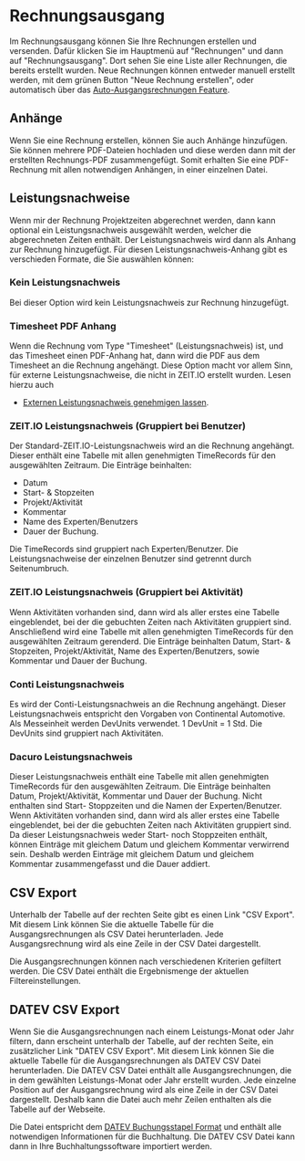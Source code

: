 # Rechnungsausgang

Im Rechnungsausgang können Sie Ihre Rechnungen erstellen und versenden.
Dafür klicken Sie im Hauptmenü auf "Rechnungen" und dann auf "Rechnungsausgang".
Dort sehen Sie eine Liste aller Rechnungen, die bereits erstellt wurden.
Neue Rechnungen können entweder manuell erstellt werden, mit dem grünen Button "Neue Rechnung erstellen",
oder automatisch über das [Auto-Ausgangsrechnungen Feature](/organisationen/auto-invoicing/).

## Anhänge  

Wenn Sie eine Rechnung erstellen, können Sie auch Anhänge hinzufügen. Sie können mehrere PDF-Dateien hochladen 
und diese werden dann mit der erstellten Rechnungs-PDF zusammengefügt. Somit erhalten Sie eine PDF-Rechnung mit
allen notwendigen Anhängen, in einer einzelnen Datei.

## Leistungsnachweise 

Wenn mir der Rechnung Projektzeiten abgerechnet werden, dann kann optional ein Leistungsnachweis ausgewählt werden, 
welcher die abgerechneten Zeiten enthält. Der Leistungsnachweis wird dann als Anhang zur Rechnung hinzugefügt.
Für diesen Leistungsnachweis-Anhang gibt es verschieden Formate, die Sie auswählen können:

### Kein Leistungsnachweis

Bei dieser Option wird kein Leistungsnachweis zur Rechnung hinzugefügt.

### Timesheet PDF Anhang 

Wenn die Rechnung vom Type "Timesheet" (Leistungsnachweis) ist, und das Timesheet einen PDF-Anhang hat, 
dann wird die PDF aus dem Timesheet an die Rechnung angehängt. Diese Option macht vor allem Sinn, für 
externe Leistungsnachweise, die nicht in ZEIT.IO erstellt wurden. Lesen hierzu auch
- [Externen Leistungsnachweis genehmigen lassen](/freiberufler/leistungsnachweise/#externen-leistungsnachweis-genehmigen-lassen).

### ZEIT.IO Leistungsnachweis (Gruppiert bei Benutzer)

Der Standard-ZEIT.IO-Leistungsnachweis wird an die Rechnung angehängt. Dieser enthält eine Tabelle mit allen genehmigten TimeRecords für den ausgewählten Zeitraum. 
Die Einträge beinhalten: 

- Datum 
- Start- & Stopzeiten 
- Projekt/Aktivität 
- Kommentar 
- Name des Experten/Benutzers
- Dauer der Buchung.

Die TimeRecords sind gruppiert nach Experten/Benutzer. 
Die Leistungsnachweise der einzelnen Benutzer sind getrennt durch Seitenumbruch.

### ZEIT.IO Leistungsnachweis (Gruppiert bei Aktivität)

Wenn Aktivitäten vorhanden sind, dann wird als aller erstes eine Tabelle eingeblendet, bei der die gebuchten Zeiten nach Aktivitäten gruppiert sind. 
Anschließend wird eine Tabelle mit allen genehmigten TimeRecords für den ausgewählten Zeitraum gerenderd. 
Die Einträge beinhalten Datum, Start- & Stopzeiten, Projekt/Aktivität, Name des Experten/Benutzers, sowie Kommentar und Dauer der Buchung.

### Conti Leistungsnachweis 

Es wird der Conti-Leistungsnachweis an die Rechnung angehängt. 
Dieser Leistungsnachweis entspricht den Vorgaben von Continental Automotive. 
Als Messeinheit werden DevUnits verwendet. 1 DevUnit = 1 Std. Die DevUnits sind gruppiert nach Aktivitäten.

### Dacuro Leistungsnachweis

Dieser Leistungsnachweis enthält eine Tabelle mit allen genehmigten TimeRecords für den ausgewählten Zeitraum. 
Die Einträge beinhalten Datum, Projekt/Aktivität, Kommentar und Dauer der Buchung. 
Nicht enthalten sind Start- Stoppzeiten und die Namen der Experten/Benutzer. 
Wenn Aktivitäten vorhanden sind, dann wird als aller erstes eine Tabelle eingeblendet, bei der die gebuchten Zeiten nach Aktivitäten gruppiert sind.
Da dieser Leistungsnachweis weder Start- noch Stoppzeiten enthält, können Einträge mit gleichem Datum und gleichem Kommentar verwirrend sein.
Deshalb werden Einträge mit gleichem Datum und gleichem Kommentar zusammengefasst und die Dauer addiert.

## CSV Export

Unterhalb der Tabelle auf der rechten Seite gibt es einen Link "CSV Export".
Mit diesem Link können Sie die aktuelle Tabelle für die Ausgangsrechnungen als CSV Datei herunterladen.
Jede Ausgangsrechnung wird als eine Zeile in der CSV Datei dargestellt.

Die Ausgangsrechnungen können nach verschiedenen Kriterien gefiltert werden.
Die CSV Datei enthält die Ergebnismenge der aktuellen Filtereinstellungen.

## DATEV CSV Export

Wenn Sie die Ausgangsrechnungen nach einem Leistungs-Monat oder Jahr filtern, dann erscheint unterhalb der Tabelle, auf der rechten Seite, ein zusätzlicher Link "DATEV CSV Export".
Mit diesem Link können Sie die aktuelle Tabelle für die Ausgangsrechnungen als DATEV CSV Datei herunterladen.
Die DATEV CSV Datei enthält alle Ausgangsrechnungen, die in dem gewählten Leistungs-Monat oder Jahr erstellt wurden.
Jede einzelne Position auf der Ausgangsrechnung wird als eine Zeile in der CSV Datei dargestellt.
Deshalb kann die Datei auch mehr Zeilen enthalten als die Tabelle auf der Webseite.

Die Datei entspricht dem [DATEV Buchungsstapel Format](https://developer.datev.de/datev/platform/de/dtvf/formate/buchungsstapel) und enthält alle notwendigen Informationen für die Buchhaltung.
Die DATEV CSV Datei kann dann in Ihre Buchhaltungssoftware importiert werden.
